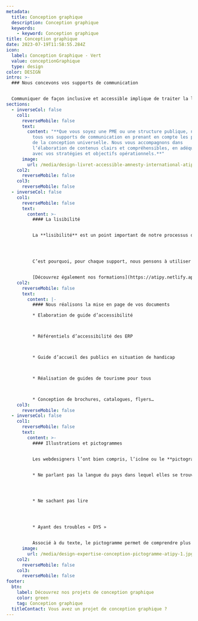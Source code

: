 ```yaml
---
metadata:
  title: Conception graphique
  description: Conception graphique
  keywords:
    - keyword: Conception graphique
title: Conception graphique
date: 2023-07-19T11:58:55.284Z
icon:
  label: Conception Graphique - Vert
  value: conceptionGraphique
  type: design
color: DESIGN
intro: >-
  ### Nous concevons vos supports de communication


  Communiquer de façon inclusive et accessible implique de traiter la lisibilité, la compréhension et la visibilité. Cela permet de toucher plus d’utilisateurs. Au delà des personnes en situation de handicap, une communication dite accessible peut s’adresser à plusieurs cibles.
sections:
  - inverseCol: false
    col1:
      reverseMobile: false
      text:
        content: "**Que vous soyez une PME ou une structure publique, nous réalisons
          tous vos supports de communication en prenant en compte les principes
          de la conception universelle. Nous vous accompagnons dans
          l’élaboration de contenus clairs et compréhensibles, en adéquation
          avec vos stratégies et objectifs opérationnels.**"
      image:
        url: /media/design-livret-accessible-amnesty-international-atipy-1.jpg
    col2:
      reverseMobile: false
    col3:
      reverseMobile: false
  - inverseCol: false
    col1:
      reverseMobile: false
      text:
        content: >-
          #### La lisibilité


          La **lisibilité** est un point important de notre processus de conception. Un document peu lisible génère une difficulté pour une personne âgée ou une personne malvoyante (myopie, astigmatisme, daltonisme…), et un manque de confort pour tous. 




          C’est pourquoi, pour chaque support, nous pensons à utiliser un contraste suffisant (à partir du tableau de Paul Arthur et Romedi Passini), une typographie lisible, un interlettrage et un interlignage correctes.


          [D﻿écouvrez également nos formations](https://atipy.netlify.app/expertises/formation)
    col2:
      reverseMobile: false
      text:
        content: |-
          #### Nous réalisons la mise en page de vos documents

          * Elaboration de guide d’accessibilité



          * Référentiels d’accessibilité des ERP



          * Guide d’accueil des publics en situation de handicap



          * Réalisation de guides de tourisme pour tous



          * Conception de brochures, catalogues, flyers…
    col3:
      reverseMobile: false
  - inverseCol: false
    col1:
      reverseMobile: false
      text:
        content: >-
          #### Illustrations et pictogrammes


          Les webdesigners l’ont bien compris, l’icône ou le **pictogramme** facilitent la compréhension rapide d’une information. Nous ne les voyons plus tellement ces signes ont intégrés notre quotidien. Ils sont une aide indispensables pour les personnes :


          * Ne parlant pas la langue du pays dans lequel elles se trouvent




          * Ne sachant pas lire




          * Ayant des troubles « DYS »


          Associé à du texte, le pictogramme permet de comprendre plus facilement l’information. Dans certains cas, il peut se substituer complètement au texte. Dans la mesure du possible, nous utiliserons des pictogrammes existants standardisés. Pourquoi ? La standardisation de ces signes implique qu’ils sont utilisés dans différents contextes. Une meilleure reconnaissance est donc possible car ils ont déjà été identifiés. Dans le cas de pictogrammes spécifiques, nous sont en mesure de les créer.
      image:
        url: /media/design-expertise-conception-pictogramme-atipy-1.jpg
    col2:
      reverseMobile: false
    col3:
      reverseMobile: false
footer:
  btn:
    label: Découvrez nos projets de conception graphique
    color: green
    tag: Conception graphique
  titleContact: Vous avez un projet de conception graphique ?
---
```

